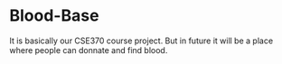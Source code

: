 # Blood-Base
It is basically our CSE370 course project. But in future it will be a place where people can donnate and find blood.
